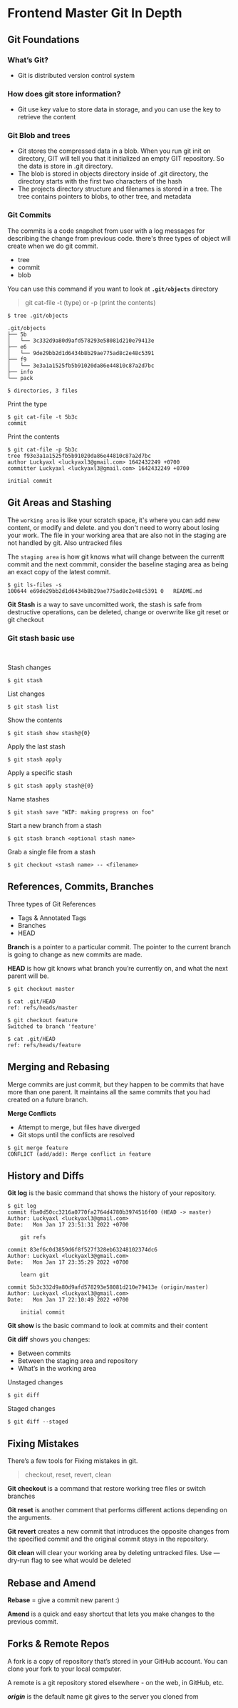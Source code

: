 # Frontend Master Git In Depth
## Git Foundations

### What’s Git?
- Git is distributed version control system

### How does git store information?
- Git use key value to store data in storage, and you can use the key to retrieve the content

### Git Blob and trees
- Git stores the compressed data in a blob. When you run git init on directory, GIT will tell you that it initialized an empty GIT repository. So the data is store in .git directory.
- The blob is stored in objects directory inside of .git directory, the directory starts with the first two characters of the hash
- The projects directory structure and filenames is stored in a tree. The tree contains pointers to blobs, to other tree, and metadata

### Git Commits
The commits is a code snapshot from user with a log messages for describing the change from previous code. there's three types of object will create when we do git commit.
- tree
- commit
- blob

You can use this command if you want to look at **`.git/objects`** directory

>git cat-file -t (type) or -p (print the contents)

```
$ tree .git/objects

.git/objects
├── 5b
│   └── 3c332d9a80d9afd578293e58081d210e79413e
├── e6
│   └── 9de29bb2d1d6434b8b29ae775ad8c2e48c5391
├── f9
│   └── 3e3a1a1525fb5b91020da86e44810c87a2d7bc
├── info
└── pack

5 directories, 3 files
```
Print the type
```
$ git cat-file -t 5b3c
commit
```
Print the contents
```
$ git cat-file -p 5b3c
tree f93e3a1a1525fb5b91020da86e44810c87a2d7bc
author Luckyaxl <luckyaxl3@gmail.com> 1642432249 +0700
committer Luckyaxl <luckyaxl3@gmail.com> 1642432249 +0700

initial commit
```

## Git Areas and Stashing
The `working area` is like your scratch space, it's where you can add new content, or modify and delete. and you don't need to worry about losing your work. The file in your working area that are also not in the staging are not handled by git. Also untracked files

The `staging area` is how git knows what will change between the currentt commit and the next commmit, consider the baseline staging area as being an exact copy of the latest commit.

```
$ git ls-files -s
100644 e69de29bb2d1d6434b8b29ae775ad8c2e48c5391 0	README.md
```

**Git Stash** is a way to save uncomitted work, the stash is safe from destructive operations, can be deleted, change or overwrite like git reset or git checkout

### Git stash basic use
<br/>

Stash changes
```
$ git stash
```
List changes 
```
$ git stash list
```
Show the contents
```
$ git stash show stash@{0}
```
Apply the last stash
```
$ git stash apply
```
Apply a specific stash
```
$ git stash apply stash@{0}
```
Name stashes
```
$ git stash save "WIP: making progress on foo"
```
Start a new branch from a stash
```
$ git stash branch <optional stash name>
```
Grab a single file from a stash
```
$ git checkout <stash name> -- <filename>
```

## References, Commits, Branches
Three types of Git References

- Tags & Annotated Tags
- Branches
- HEAD

**Branch** is a pointer to a particular commit. The pointer to the current branch is going to change as new commits are made.

**HEAD** is how git knows what branch you’re currently on, and what the next parent will be.
```
$ git checkout master
```
```
$ cat .git/HEAD
ref: refs/heads/master
```
```
$ git checkout feature
Switched to branch 'feature'
```
```
$ cat .git/HEAD
ref: refs/heads/feature
```
## Merging and Rebasing
Merge commits are just commit, but they happen to be commits that have more than one parent. It maintains all the same commits that you had created on a future branch.

**Merge Conflicts**
- Attempt to merge, but files have diverged
- Git stops until the conflicts are resolved

```
$ git merge feature
CONFLICT (add/add): Merge conflict in feature
```

## History and Diffs
**Git log** is the basic command that shows the history of your repository.

```
$ git log
commit fba0d50cc3216a0770fa2764d4780b3974516f00 (HEAD -> master)
Author: Luckyaxl <luckyaxl3@gmail.com>
Date:   Mon Jan 17 23:51:31 2022 +0700

    git refs

commit 83ef6c0d3859d6f8f527f328eb63248102374dc6
Author: Luckyaxl <luckyaxl3@gmail.com>
Date:   Mon Jan 17 23:35:29 2022 +0700

    learn git

commit 5b3c332d9a80d9afd578293e58081d210e79413e (origin/master)
Author: Luckyaxl <luckyaxl3@gmail.com>
Date:   Mon Jan 17 22:10:49 2022 +0700

    initial commit
```

**Git show** is the basic command to look at commits and their content

**Git diff** shows you changes: 
- Between commits
- Between the staging area and repository
- What’s in the working area

Unstaged changes
```
$ git diff
```

Staged changes
```
$ git diff --staged
```


## Fixing Mistakes

There’s a few tools for Fixing mistakes in git.
> checkout, reset, revert, clean

**Git checkout** is a command that restore working tree files or switch branches

**Git reset** is another comment that performs different actions depending on the arguments.

**Git revert** creates a new commit that introduces the opposite changes from the specified commit and the original commit stays in the repository.

**Git clean** will clear your working area by deleting untracked files.  Use —dry-run flag to see what would be deleted

## Rebase and Amend

**Rebase** = give a commit new parent :)

**Amend** is a quick and easy shortcut that lets you make changes to the previous commit.
## Forks & Remote Repos
A fork is a copy of repository that’s stored in your GitHub account. You can clone your fork to your local computer.

A remote is a git repository stored elsewhere - on the web, in GitHub, etc.

<em>**origin**</em> is the default name git gives to the server you cloned from
